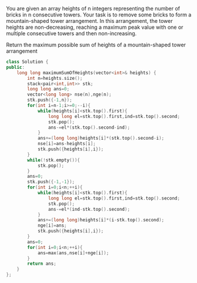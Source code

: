 You are given an array heights of n integers representing the number of bricks in n consecutive towers. Your task is to remove some bricks to form a mountain-shaped tower arrangement. In this arrangement, the tower heights are non-decreasing, reaching a maximum peak value with one or multiple consecutive towers and then non-increasing.

Return the maximum possible sum of heights of a mountain-shaped tower arrangement
```cpp []
class Solution {
public:
    long long maximumSumOfHeights(vector<int>& heights) {
        int n=heights.size();
        stack<pair<int,int>> stk;
        long long ans=0;
        vector<long long> nse(n),nge(n);
        stk.push({-1,n});
        for(int i=n-1;i>=0;--i){
            while(heights[i]<stk.top().first){
                long long el=stk.top().first,ind=stk.top().second;
                stk.pop();
                ans-=el*(stk.top().second-ind);
            }
            ans+=(long long)heights[i]*(stk.top().second-i);
            nse[i]=ans-heights[i];
            stk.push({heights[i],i});
        }
        while(!stk.empty()){
            stk.pop();
        }
        ans=0;
        stk.push({-1,-1});
        for(int i=0;i<n;++i){
            while(heights[i]<stk.top().first){
                long long el=stk.top().first,ind=stk.top().second;
                stk.pop();
                ans-=el*(ind-stk.top().second);
            }
            ans+=(long long)heights[i]*(i-stk.top().second);
            nge[i]=ans;
            stk.push({heights[i],i});
        }
        ans=0;
        for(int i=0;i<n;++i){
            ans=max(ans,nse[i]+nge[i]);
        }
        return ans;
    }
};
```

